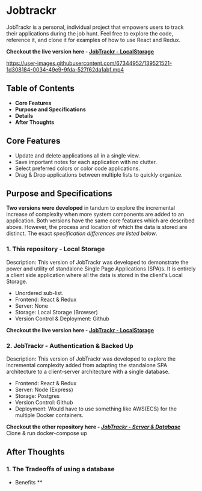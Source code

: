 # Jobtrackr
JobTrackr is a personal, individual project that empowers users to track their applications during the job hunt. 
Feel free to explore the code, reference it, and clone it for examples of how to use React and Redux.

**Checkout the live version here - [JobTrackr - LocalStorage](https://samqchau.github.io/jobtrackr/)**

https://user-images.githubusercontent.com/67344952/139521521-1d308184-0034-49e9-9fda-527f62da1abf.mp4

## Table of Contents
  * **Core Features**
  * **Purpose and Specifications**
  * **Details**
  * **After Thoughts**

## Core Features
- Update and delete applications all in a single view.
- Save important notes for each application with no clutter.
- Select preferred colors or color code applications.
- Drag & Drop applications between multiple lists to quickly organize.

## Purpose and Specifications
**Two versions were developed** in tandum to explore the incremental increase of complexity when more system components are added to an application.
Both versions have the same core features which are described above. However, the process and location of which the data is stored are distinct. The exact *specification differences are listed below*.

### 1. This repository - Local Storage
Description: This version of JobTrackr was developed to demonstrate the power and utility of standalone Single Page Applications (SPA)s. It is entirely a client side application where all the data is stored in the client's Local Storage.
  * Unordered sub-list. 
  * Frontend: React & Redux
  * Server: None
  * Storage: Local Storage (Browser)
  * Version Control & Deployment: Github

**Checkout the live version here - [JobTrackr - LocalStorage](https://samqchau.github.io/jobtrackr/)**

### 2. JobTrackr - Authentication & Backed Up
Description: This version of JobTrackr was developed to explore the incremental complexity added from adapting the standalone SPA architecture to a client-server architecture with a single database.

  * Frontend: React & Redux
  * Server: Node (Express)
  * Storage: Postgres
  * Version Control: Github
  * Deployment: Would have to use something like AWS(ECS) for the multiple Docker containers.

**Checkout the other repository here - *[JobTrackr - Server & Database](https://github.com/samqchau/job-tracker)***
Clone & run docker-compose up

## After Thoughts
### 1. The Tradeoffs of using a database
  * Benefits
  ** 
